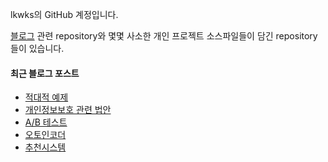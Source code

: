 lkwks의 GitHub 계정입니다.

[블로그](https://lkwks.github.io) 관련 repository와 몇몇 사소한 개인 프로젝트 소스파일들이 담긴 repository들이 있습니다.


#### 최근 블로그 포스트
<!-- BLOG-POST-LIST:START -->
- [적대적 예제](https://lkwks.github.io/ml/2022/10/16/%EC%A0%81%EB%8C%80%EC%A0%81-%EC%98%88%EC%A0%9C.html)
- [개인정보보호 관련 법안](https://lkwks.github.io/%EA%B8%B0%ED%83%80/2022/10/14/%EA%B0%9C%EC%9D%B8%EC%A0%95%EB%B3%B4%EB%B3%B4%ED%98%B8-%EA%B4%80%EB%A0%A8-%EB%B2%95%EC%95%88.html)
- [A/B 테스트](https://lkwks.github.io/%EA%B8%B0%ED%83%80/2022/10/12/AB%ED%85%8C%EC%8A%A4%ED%8A%B8.html)
- [오토인코더](https://lkwks.github.io/ml/2022/10/12/%EC%98%A4%ED%86%A0%EC%9D%B8%EC%BD%94%EB%8D%94.html)
- [추천시스템](https://lkwks.github.io/ml/2022/10/06/%EC%B6%94%EC%B2%9C%EC%8B%9C%EC%8A%A4%ED%85%9C.html)
<!-- BLOG-POST-LIST:END -->
  
<!--![Top Langs](https://github-readme-stats.vercel.app/api/top-langs/?username=lkwks)-->

